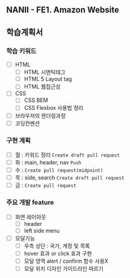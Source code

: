 ## NANII - FE1. Amazon Website

## 학습계획서

### 학습 키워드
- [ ] HTML
  - [ ] HTML 시멘틱태그
  - [ ] HTML 5 Layout tag
  - [ ] HTML 웹접근성
- [ ] CSS
  - [ ] CSS BEM
  - [ ] CSS Flexbox 사용법 정리
- [ ] 브라우저의 렌더링과정
- [ ] 코딩컨벤션

### 구현 계획
- [ ] 월 : 키워드 정리 `Create draft pull request`
- [ ] 화 : main, header, nav `Push`
- [ ] 수 : `Create pull request(midpoint)`
- [ ] 목 : side, search `Create draft pull request`
- [ ] 금 : `Create pull request`

### 주요 개발 feature
- [ ] 화면 레이아웃
  - [ ] header
  - [ ] left side menu
- [ ] 모달기능
  - [ ] 우측 상단 : 국가, 계정 및 목록
  - [ ] hover 효과 or click 효과 구현
  - [ ] 모달 영역 alert / confirm 함수 사용X
  - [ ] 모달 위치 디자인 가이드라인 따르기